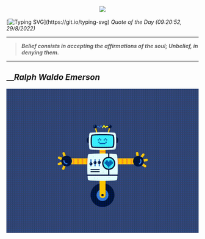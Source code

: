 <p align='center'><img src='https://komarev.com/ghpvc/?username=hungpurdie&label=Total+Vistors&color=brightgreen&style=plastic'></p> 

[![Typing SVG](https://readme-typing-svg.herokuapp.com?font=Press+Start+2P&color=C2F784&size=35&width=900&height=100&lines=Hello+World%2C+I'm+Hung+!)](https://git.io/typing-svg) 
 _Quote of the Day (09:20:52, 29/8/2022)_
___
>**_Belief consists in accepting the affirmations of the soul; Unbelief, in denying them._**
___

## __**_Ralph Waldo Emerson_**

![RobotDance](src/assets/images/robot-dancing-dribble.gif?style=center)
